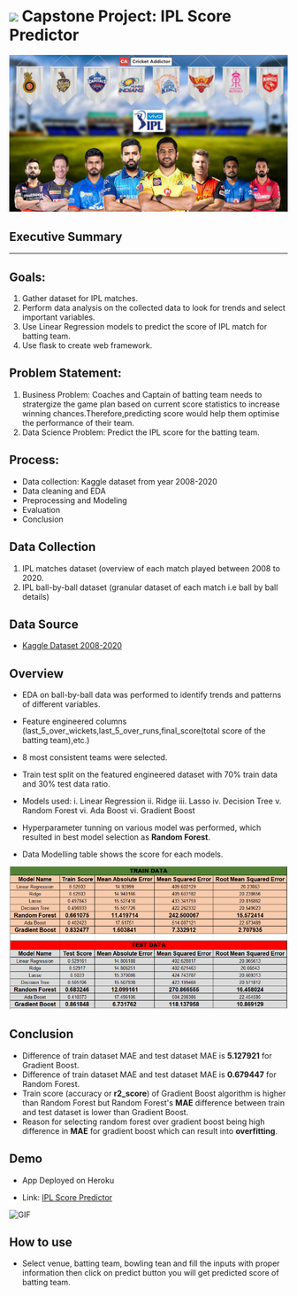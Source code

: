 # ![](https://ga-dash.s3.amazonaws.com/production/assets/logo-9f88ae6c9c3871690e33280fcf557f33.png) Capstone Project: IPL Score Predictor
![GIF](resources/teams.jpg)

## Executive Summary
---

## Goals: 

1. Gather dataset for IPL matches.
2. Perform data analysis on the collected data to look for trends and select important variables.
3. Use Linear Regression models to predict the score of IPL match for batting team.
4. Use flask to create web framework.

## Problem Statement:

1. Business Problem: Coaches and Captain of batting team needs to stratergize the game plan based on current score statistics to increase winning chances.Therefore,predicting score would help them optimise the performance of their team.
2. Data Science Problem: Predict the IPL score for the batting team. 

## Process:  

- Data collection: Kaggle dataset from year 2008-2020
- Data cleaning and EDA
- Preprocessing and Modeling
- Evaluation
- Conclusion

## Data Collection
1) IPL matches dataset (overview of each match played between 2008 to 2020.
2) IPL ball-by-ball dataset (granular dataset of each match i.e ball by ball details)

## Data Source
- [Kaggle Dataset 2008-2020](https://www.kaggle.com/patrickb1912/ipl-complete-dataset-20082020)

## Overview
- EDA on ball-by-ball data was performed to identify trends and patterns of different variables.
- Feature engineered columns (last_5_over_wickets,last_5_over_runs,final_score(total score of the batting team),etc.)
- 8 most consistent teams were selected.
- Train test split on the featured engineered dataset with 70% train data and 30% test data ratio.
- Models used:
   	i. Linear Regression
	ii. Ridge
	iii. Lasso
	iv. Decision Tree
	v. Random Forest
	vi. Ada Boost
	vi. Gradient Boost

- Hyperparameter tunning on various model was performed, which resulted in best model selection as **Random Forest**.
- Data Modelling table shows the score for each models.

<p align="center">
  <img src="https://github.com/mubin20/my_projects/blob/master/Capstone/model.png" />
</p> 

## Conclusion
- Difference of train dataset MAE and test dataset MAE is **5.127921** for Gradient Boost.
- Difference of train dataset MAE and test dataset MAE is **0.679447** for Random Forest.
- Train score (accuracy or **r2_score**) of Gradient Boost algorithm is higher than Random Forest but Random Forest's **MAE** difference between train and test dataset is lower than Gradient Boost.
- Reason for selecting random forest over gradient boost being high difference in **MAE** for gradient boost which can result into **overfitting**.


## Demo
- App Deployed on Heroku

- Link: [IPL Score Predictor](https://mk-ipl-predictor.herokuapp.com/)

![GIF](resources/predict.gif)

## How to use
- Select venue, batting team, bowling tean and fill the inputs with proper information then click on predict button you will get predicted score of batting team.




